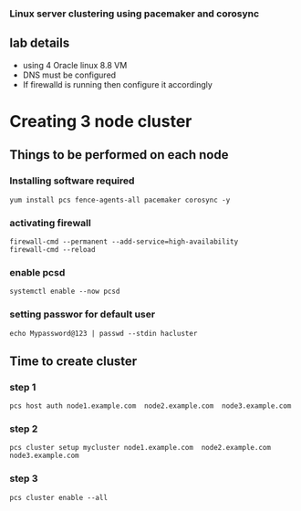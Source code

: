 ### Linux server clustering using pacemaker and corosync 

## lab details 

<ul>
  <li> using 4 Oracle linux 8.8 VM  </li>
  <li> DNS must be configured   </li>
  <li> If firewalld is running then configure it accordingly   </li>
</ul>

# Creating 3 node cluster 

## Things to be performed on each node 

### Installing software required

```
yum install pcs fence-agents-all pacemaker corosync -y 
```

### activating firewall

```
firewall-cmd --permanent --add-service=high-availability
firewall-cmd --reload
```

### enable pcsd 

```
systemctl enable --now pcsd
```

### setting passwor for default user

```
echo Mypassword@123 | passwd --stdin hacluster
```

## Time to create cluster 

### step 1 
```
pcs host auth node1.example.com  node2.example.com  node3.example.com 
```

### step 2 

```
pcs cluster setup mycluster node1.example.com  node2.example.com  node3.example.com
```

### step 3 

```
pcs cluster enable --all
```

